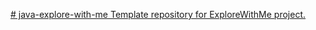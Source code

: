 [# java-explore-with-me
Template repository for ExploreWithMe project.](https://github.com/DiNosauur/java-explore-with-me/pull/3)